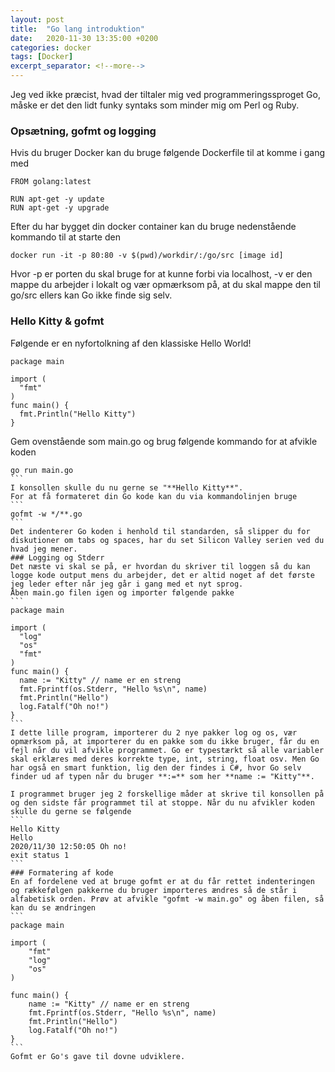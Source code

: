 ```yaml
---
layout: post
title:  "Go lang introduktion"
date:   2020-11-30 13:35:00 +0200
categories: docker
tags: [Docker]
excerpt_separator: <!--more-->
---
```

Jeg ved ikke præcist, hvad der tiltaler mig ved programmeringssproget Go, måske er det den lidt funky syntaks som minder mig om Perl og Ruby.
<!--more-->
### Opsætning, gofmt og logging
Hvis du bruger Docker kan du bruge følgende Dockerfile til at komme i gang med

```
FROM golang:latest

RUN apt-get -y update
RUN apt-get -y upgrade
```
Efter du har bygget din docker container kan du bruge nedenstående kommando til at starte den
```
docker run -it -p 80:80 -v $(pwd)/workdir/:/go/src [image id]
```
Hvor -p er porten du skal bruge for at kunne forbi via localhost, -v er den mappe du arbejder i lokalt og vær opmærksom på, at du skal mappe den til go/src ellers kan Go ikke finde sig selv.
### Hello Kitty & gofmt
Følgende er en nyfortolkning af den klassiske Hello World!
```
package main

import (
  "fmt"
)
func main() {
  fmt.Println("Hello Kitty")
}
```
Gem ovenstående som main.go og brug følgende kommando for at afvikle koden
````
go run main.go
```
I konsollen skulle du nu gerne se "**Hello Kitty**".
For at få formateret din Go kode kan du via kommandolinjen bruge
```
gofmt -w */**.go
```
Det indenterer Go koden i henhold til standarden, så slipper du for diskutioner om tabs og spaces, har du set Silicon Valley serien ved du hvad jeg mener.
### Logging og Stderr
Det næste vi skal se på, er hvordan du skriver til loggen så du kan logge kode output mens du arbejder, det er altid noget af det første jeg leder efter når jeg går i gang med et nyt sprog.
Åben main.go filen igen og importer følgende pakke
```
package main

import (
  "log"
  "os"
  "fmt"
)
func main() {
  name := "Kitty" // name er en streng
  fmt.Fprintf(os.Stderr, "Hello %s\n", name)
  fmt.Println("Hello")
  log.Fatalf("Oh no!")
}
```
I dette lille program, importerer du 2 nye pakker log og os, vær opmærksom på, at importerer du en pakke som du ikke bruger, får du en fejl når du vil afvikle programmet. Go er typestærkt så alle variabler skal erklæres med deres korrekte type, int, string, float osv. Men Go har også en smart funktion, lig den der findes i C#, hvor Go selv finder ud af typen når du bruger **:=** som her **name := "Kitty"**.

I programmet bruger jeg 2 forskellige måder at skrive til konsollen på og den sidste får programmet til at stoppe. Når du nu afvikler koden skulle du gerne se følgende
```
Hello Kitty
Hello
2020/11/30 12:50:05 Oh no!
exit status 1
```
### Formatering af kode
En af fordelene ved at bruge gofmt er at du får rettet indenteringen og rækkefølgen pakkerne du bruger importeres ændres så de står i alfabetisk orden. Prøv at afvikle "gofmt -w main.go" og åben filen, så kan du se ændringen
```
package main

import (
	"fmt"
	"log"
	"os"
)

func main() {
	name := "Kitty" // name er en streng
	fmt.Fprintf(os.Stderr, "Hello %s\n", name)
	fmt.Println("Hello")
	log.Fatalf("Oh no!")
}
```
Gofmt er Go's gave til dovne udviklere.
